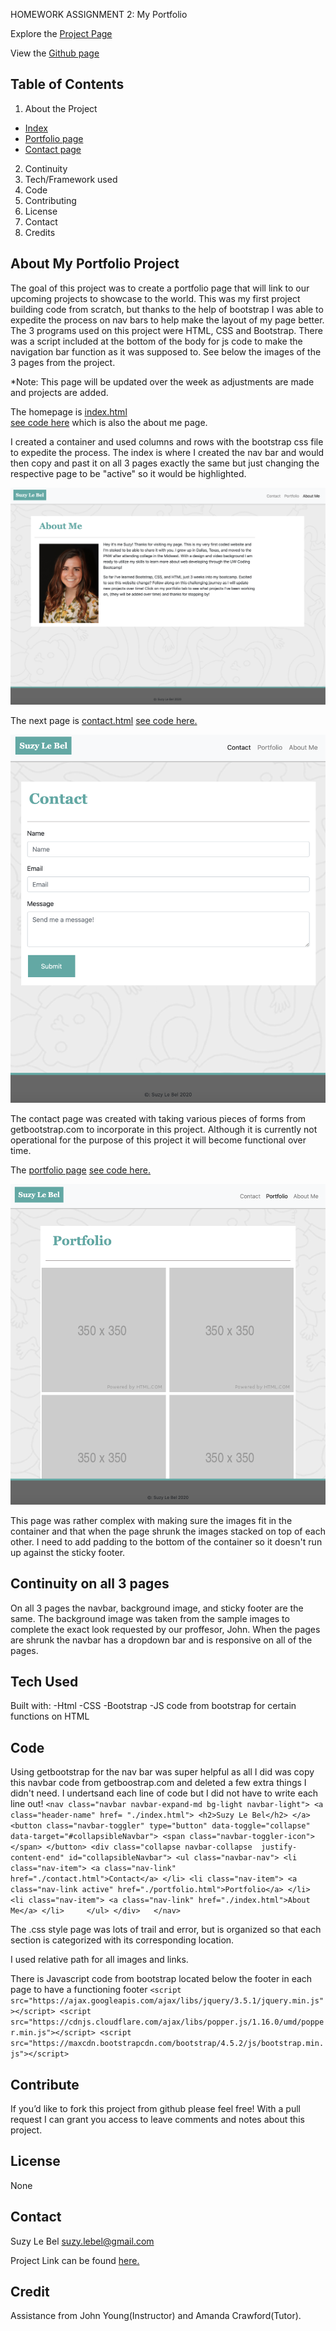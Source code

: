 HOMEWORK ASSIGNMENT 2: My Portfolio

Explore the [Project Page](https://suzylebel.github.io/myportfolio_2/)

View the [Github page](https://github.com/suzylebel/myportfolio_2)

## Table of Contents
1. About the Project
  - [Index](https://suzylebel.github.io/myportfolio_2/)
  - [Portfolio page](https://suzylebel.github.io/myportfolio_2/portfolio.html)
  - [Contact page](https://suzylebel.github.io/myportfolio_2/contact.html)
2. Continuity
3. Tech/Framework used
4. Code
5. Contributing
6. License
7. Contact
8. Credits


 ## About My Portfolio Project

The goal of this project was to create a portfolio page that will link to our upcoming projects to showcase to the world. This was my first project building code from scratch, but thanks to the help of bootstrap I was able to expedite the process on nav bars to help make the layout of my page better. The 3 programs used on this project were HTML, CSS and Bootstrap. There was a script included at the bottom of the body for js code to make the navigation bar function as it was supposed to. See below the images of the 3 pages from the project. 

*Note: This page will be updated over the week as adjustments are made and projects are added. 

The homepage is [index.html]((https://suzylebel.github.io/myportfolio_2/))  
[see code here](https://github.com/suzylebel/myportfolio_2/blob/master/index.html) which is also the about me page. 

I created a container and used columns and rows with the bootstrap css file to expedite the process. The index is where I created the nav bar and would then copy and past it on all 3 pages exactly the same but just changing the respective page to be "active" so it would be highlighted.

![](/images/index_image.png)


The next page is [contact.html](https://suzylebel.github.io/myportfolio_2/contact.html) [see code here.](https://github.com/suzylebel/myportfolio_2/blob/master/contact.html)

![](/images/contact_image.png)

The contact page was created with taking various pieces of forms from getbootstrap.com to incorporate in this project. Although it is currently not operational for the purpose of this project it will become functional over time. 

The [portfolio page](https://suzylebel.github.io/myportfolio_2/portfolio.html) [see code here.](https://github.com/suzylebel/myportfolio_2/blob/master/portfolio.html)

![](/images/portfolio_image.png)

This page was rather complex with making sure the images fit in the container and that when the page shrunk the images stacked on top of each other. I need to add padding to the bottom of the container so it doesn't run up against the sticky footer. 

## Continuity on all 3 pages

On all 3 pages the navbar, background image, and sticky footer are the same. The background image was taken from the sample images to complete the exact look requested by our proffesor, John. When the pages are shrunk the navbar has a dropdown bar and is responsive on all of the pages. 



## Tech Used
Built with: 
  -Html
  -CSS
  -Bootstrap
  -JS code from bootstrap for certain functions on HTML

## Code
Using getbootstrap for the nav bar was super helpful as all I did was copy this navbar code from getboostrap.com and deleted a few extra things I didn't need. I undertsand each line of code but I did not have to write each line out! ```<nav class="navbar navbar-expand-md bg-light navbar-light">
            <a class="header-name" href= "./index.html">
                <h2>Suzy Le Bel</h2>
            </a>
            <button class="navbar-toggler" type="button" data-toggle="collapse" data-target="#collapsibleNavbar">
              <span class="navbar-toggler-icon"></span>
            </button>
            <div class="collapse navbar-collapse  justify-content-end" id="collapsibleNavbar">
              <ul class="navbar-nav">
                <li class="nav-item">
                  <a class="nav-link" href="./contact.html">Contact</a>
                </li>
                <li class="nav-item">
                  <a class="nav-link active" href="./portfolio.html">Portfolio</a>
                </li>
                <li class="nav-item">
                  <a class="nav-link" href="./index.html">About Me</a>
                </li>    
              </ul>
            </div>  
          </nav>```

The .css style page was lots of trail and error, but is organized so that each section is categorized with its corresponding location. 

I used relative path for all images and links.

There is Javascript code from bootstrap located below the footer in each page to have a functioning footer ```<script src="https://ajax.googleapis.com/ajax/libs/jquery/3.5.1/jquery.min.js"></script>
    <script src="https://cdnjs.cloudflare.com/ajax/libs/popper.js/1.16.0/umd/popper.min.js"></script>
    <script src="https://maxcdn.bootstrapcdn.com/bootstrap/4.5.2/js/bootstrap.min.js"></script>```
    

## Contribute
If you’d like to fork this project from github please feel free! With a pull request I can grant you access to leave comments and notes about this project. 

## License 
None
 
## Contact 

Suzy Le Bel 
suzy.lebel@gmail.com

Project Link can be found [here.](https://suzylebel.github.io/myportfolio_2/)

## Credit
Assistance from John Young(Instructor) and Amanda Crawford(Tutor). 
